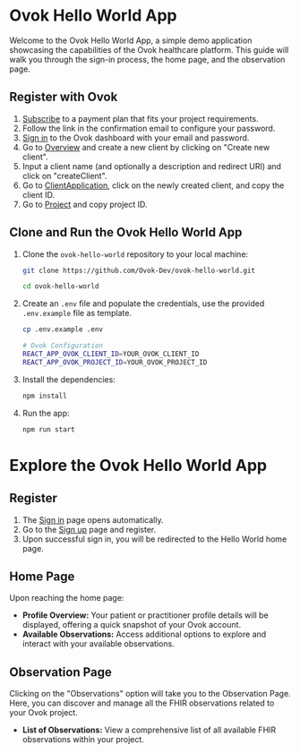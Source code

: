 # Ovok Hello World App

Welcome to the Ovok Hello World App, a simple demo application showcasing the capabilities of the Ovok healthcare platform.
This guide will walk you through the sign-in process, the home page, and the observation page.

## Register with Ovok
1. [Subscribe](https://ovok.com/) to a payment plan that fits your project requirements.
2. Follow the link in the confirmation email to configure your password.
3. [Sign in](https://dashboard.dev.ovok.com/signup) to the Ovok dashboard with your email and password.
4. Go to [Overview](https://dashboard.dev.ovok.com/developer) and create a new client by clicking on "Create new client".
5. Input a client name (and optionally a description and redirect URI) and click on "createClient".
6. Go to [ClientApplication](https://dashboard.dev.ovok.com/ClientApplication), click on the newly created client, and copy the client ID.
7. Go to [Project](https://dashboard.dev.ovok.com/admin/project) and copy project ID.

## Clone and Run the Ovok Hello World App
1. Clone the `ovok-hello-world` repository to your local machine:
    ```bash
    git clone https://github.com/Ovok-Dev/ovok-hello-world.git
    
    cd ovok-hello-world
    ```
2. Create an `.env` file and populate the credentials, use the provided `.env.example` file as template.
    ```bash
    cp .env.example .env
    ```
    ```bash
    # Ovok Configuration
    REACT_APP_OVOK_CLIENT_ID=YOUR_OVOK_CLIENT_ID
    REACT_APP_OVOK_PROJECT_ID=YOUR_OVOK_PROJECT_ID
    ```
3. Install the dependencies:
    ```bash
    npm install  
    ```
4. Run the app:
    ```bash
    npm run start  
    ```

# Explore the Ovok Hello World App

## Register
1. The [Sign in](http://localhost:3000/login) page opens automatically.
2. Go to the [Sign up](http://localhost:3000/register) page and register.
3. Upon successful sign in, you will be redirected to the Hello World home page.

## Home Page
Upon reaching the home page:
- **Profile Overview:** Your patient or practitioner profile details will be displayed, offering a quick snapshot of your Ovok account.
- **Available Observations:** Access additional options to explore and interact with your available observations.

## Observation Page
Clicking on the "Observations" option will take you to the Observation Page. Here, you can discover and manage all the FHIR observations related to your Ovok project.
- **List of Observations:** View a comprehensive list of all available FHIR observations within your project.

